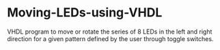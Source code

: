 # Moving-LEDs-using-VHDL
VHDL program to move or rotate the series of 8 LEDs in the left and right direction for a given pattern defined by the user through toggle switches.
